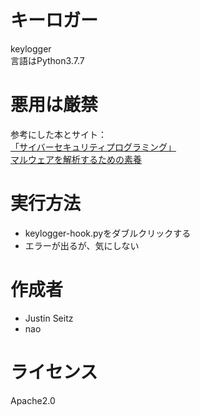 # キーロガー
keylogger  
言語はPython3.7.7

# 悪用は厳禁
参考にした本とサイト：  
[「サイバーセキュリティプログラミング」](https://www.amazon.co.jp/%E3%82%B5%E3%82%A4%E3%83%90%E3%83%BC%E3%82%BB%E3%82%AD%E3%83%A5%E3%83%AA%E3%83%86%E3%82%A3%E3%83%97%E3%83%AD%E3%82%B0%E3%83%A9%E3%83%9F%E3%83%B3%E3%82%B0-%E2%80%95Python%E3%81%A7%E5%AD%A6%E3%81%B6%E3%83%8F%E3%83%83%E3%82%AB%E3%83%BC%E3%81%AE%E6%80%9D%E8%80%83-Justin-Seitz/dp/4873117313)  
[マルウェアを解析するための素養](https://gist.github.com/naonao0001777/e5edce0042163044973405f8ea1cf0cd)

# 実行方法
* keylogger-hook.pyをダブルクリックする
* エラーが出るが、気にしない

# 作成者
* Justin Seitz
* nao

# ライセンス
Apache2.0
